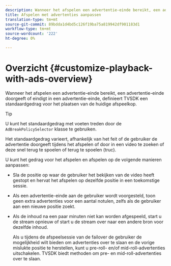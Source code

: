 ```yaml
---
description: Wanneer het afspelen een advertentie-einde bereikt, een advertentie-einde doorgeeft of eindigt in een advertentie-einde, definieert TVSDK een standaardgedrag voor het plaatsen van de huidige afspeelkop.
title: Afspelen met advertenties aanpassen
translation-type: tm+mt
source-git-commit: 89bdda1d4bd5c126f19ba75a819942df901183d1
workflow-type: tm+mt
source-wordcount: '222'
ht-degree: 0%

---
```



# Overzicht {#customize-playback-with-ads-overview}

Wanneer het afspelen een advertentie-einde bereikt, een advertentie-einde doorgeeft of eindigt in een advertentie-einde, definieert TVSDK een standaardgedrag voor het plaatsen van de huidige afspeelkop.

>[!TIP]
>
>U kunt het standaardgedrag met voeten treden door de `AdBreakPolicySelector` klasse te gebruiken.

Het standaardgedrag varieert, afhankelijk van het feit of de gebruiker de advertentie doorgeeft tijdens het afspelen of door in een video te zoeken of deze snel terug te spoelen of terug te spoelen (truc).

U kunt het gedrag voor het afspelen en afspelen op de volgende manieren aanpassen:

* Sla de positie op waar de gebruiker het bekijken van de video heeft gestopt en hervat het afspelen op dezelfde positie in een toekomstige sessie.
* Als een advertentie-einde aan de gebruiker wordt voorgesteld, toon geen extra advertenties voor een aantal notulen, zelfs als de gebruiker aan een nieuwe positie zoekt.
* Als de inhoud na een paar minuten niet kan worden afgespeeld, start u de stream opnieuw of start u de stream over naar een andere bron voor dezelfde inhoud.

   Als u tijdens de afspeelsessie van de failover de gebruiker de mogelijkheid wilt bieden om advertenties over te slaan en de vorige mislukte positie te herstellen, kunt u pre-roll- en/of mid-roll-advertenties uitschakelen. TVSDK biedt methoden om pre- en mid-roll-advertenties over te slaan.